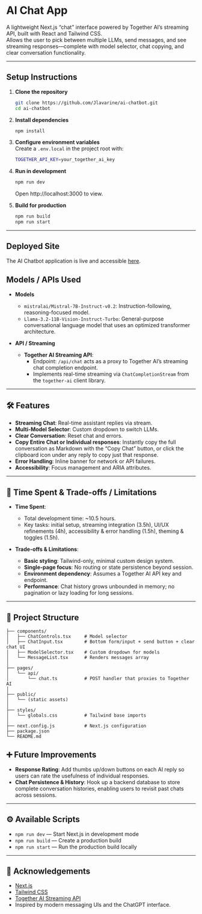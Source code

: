 # AI Chat App

A lightweight Next.js “chat” interface powered by Together AI’s streaming API, built with React and Tailwind CSS.  
Allows the user to pick between multiple LLMs, send messages, and see streaming responses—complete with model selector, chat copying, and clear conversation functionality.

---

## Setup Instructions

1. **Clone the repository**  
   ```bash
   git clone https://github.com/Jlavarine/ai-chatbot.git
   cd ai-chatbot
   ```

2. **Install dependencies**  
   ```bash
   npm install
   ```

3. **Configure environment variables**  
   Create a `.env.local` in the project root with:  
   ```bash
   TOGETHER_API_KEY=your_together_ai_key
   ```

4. **Run in development**  
   ```bash
   npm run dev
   ```
   Open http://localhost:3000 to view.

5. **Build for production**  
   ```bash
   npm run build
   npm run start
   ```

---

## Deployed Site

The AI Chatbot application is live and accessible [here](https://ai-chatbot-amber-nu.vercel.app/).


## Models / APIs Used

- **Models**  
  - `mistralai/Mistral-7B-Instruct-v0.2`: Instruction-following, reasoning-focused model.  
  - `Llama-3.2-11B-Vision-Instruct-Turbo`: General-purpose conversational language model that uses an optimized transformer architecture.  

- **API / Streaming**  
  - **Together AI Streaming API**:  
    - Endpoint: `/api/chat` acts as a proxy to Together AI’s streaming chat completion endpoint.  
    - Implements real-time streaming via `ChatCompletionStream` from the `together-ai` client library.

---

## 🛠️ Features

- **Streaming Chat**: Real-time assistant replies via stream.  
- **Multi-Model Selector**: Custom dropdown to switch LLMs.  
- **Clear Conversation**: Reset chat and errors.
- **Copy Entire Chat or Individual responses**:   Instantly copy the full conversation as Markdown with the “Copy Chat” button, or click the clipboard icon under any reply to copy just that response.
- **Error Handling**: Inline banner for network or API failures.  
- **Accessibility**: Focus management and ARIA attributes.  

---

## 🚂 Time Spent & Trade-offs / Limitations

- **Time Spent**:  
  - Total development time: ~10.5 hours.  
  - Key tasks: initial setup, streaming integration (3.5h), UI/UX refinements (4h), accessibility & error handling (1.5h), theming & toggles (1.5h).

- **Trade-offs & Limitations**:  
  - **Basic styling**: Tailwind-only, minimal custom design system.  
  - **Single-page focus**: No routing or state persistence beyond session.  
  - **Environment dependency**: Assumes a Together AI API key and endpoint.  
  - **Performance**: Chat history grows unbounded in memory; no pagination or lazy loading for long sessions.

---

## 📂 Project Structure

```
├── components/
│   ├── ChatControls.tsx     # Model selector
│   ├── ChatInput.tsx        # Bottom form/input + send button + clear chat UI
│   ├── ModelSelector.tsx    # Custom dropdown for models
│   └── MessageList.tsx      # Renders messages array
│
├── pages/
│   └── api/
│       └── chat.ts          # POST handler that proxies to Together AI
│
├── public/
│   └── (static assets)
│
├── styles/
│   └── globals.css          # Tailwind base imports
│
├── next.config.js           # Next.js configuration
├── package.json
└── README.md
```
## ➕ Future Improvements

- **Response Rating**: Add thumbs up/down buttons on each AI reply so users can rate the usefulness of individual responses.  
- **Chat Persistence & History**: Hook up a backend database to store complete conversation histories, enabling users to revisit past chats across sessions.

---

## ⚙️ Available Scripts

- `npm run dev` — Start Next.js in development mode  
- `npm run build` — Create a production build  
- `npm run start` — Run the production build locally  

---

## 🙏 Acknowledgements

- [Next.js](https://nextjs.org/)  
- [Tailwind CSS](https://tailwindcss.com/)  
- [Together AI Streaming API](https://together.ai/)  
- Inspired by modern messaging UIs and the ChatGPT interface.
